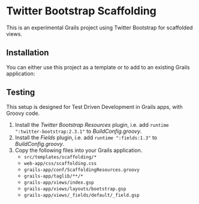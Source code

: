 # Twitter Bootstrap Scaffolding

This is an experimental Grails project using Twitter Bootstrap for scaffolded views.


## Installation

You can either use this project as a template or to add to an existing Grails application:


## Testing

This setup is designed for Test Driven Development in Grails apps, with Groovy code.



1. Install the _Twitter Bootstrap Resources_ plugin, i.e. add `runtime ":twitter-bootstrap:2.3.1"` to _BuildConfig.groovy_.
2. Install the _Fields_ plugin, i.e. add `runtime ":fields:1.3"` to _BuildConfig.groovy_.
3. Copy the following files into your Grails application.
   * `src/templates/scaffolding/*` 
   * `web-app/css/scaffolding.css`
   * `grails-app/conf/ScaffoldingResources.groovy`
   * `grails-app/taglib/**/*`
   * `grails-app/views/index.gsp`
   * `grails-app/views/layouts/bootstrap.gsp`
   * `grails-app/views/_fields/default/_field.gsp`
